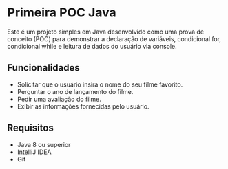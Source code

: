 # Primeira POC Java

Este é um projeto simples em Java desenvolvido como uma prova de conceito (POC) para demonstrar a declaração de variáveis, condicional for, condicional while e leitura de dados do usuário via console.

## Funcionalidades

- Solicitar que o usuário insira o nome do seu filme favorito.
- Perguntar o ano de lançamento do filme.
- Pedir uma avaliação do filme.
- Exibir as informações fornecidas pelo usuário.

## Requisitos

- Java 8 ou superior
- IntelliJ IDEA
- Git

